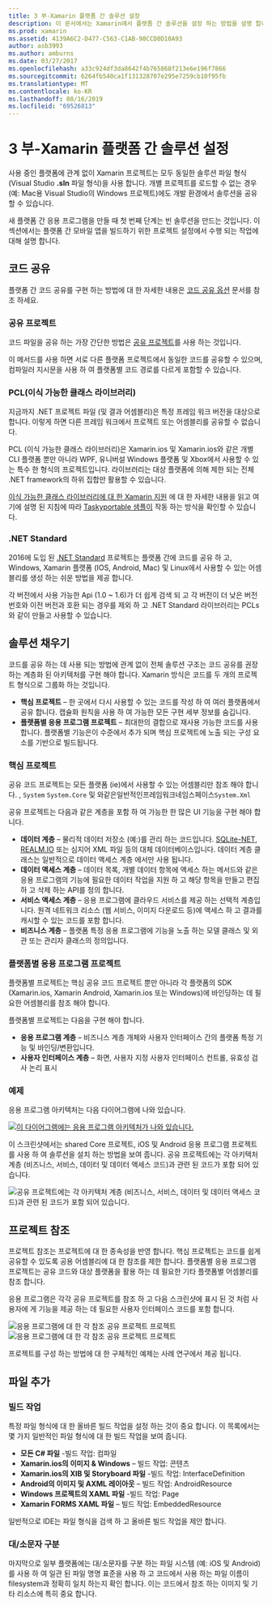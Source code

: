 ```yaml
---
title: 3 부-Xamarin 플랫폼 간 솔루션 설정
description: 이 문서에서는 Xamarin에서 플랫폼 간 솔루션을 설정 하는 방법을 설명 합니다. 공유 프로젝트 및 .NET Standard 같은 다양 한 코드 공유 전략에 대해 설명 합니다.
ms.prod: xamarin
ms.assetid: 4139A6C2-D477-C563-C1AB-98CCD0D10A93
author: asb3993
ms.author: amburns
ms.date: 03/27/2017
ms.openlocfilehash: a33c924df3da8642f4b765868f213e6e196f7866
ms.sourcegitcommit: 6264fb540ca1f131328707e295e7259cb10f95fb
ms.translationtype: MT
ms.contentlocale: ko-KR
ms.lasthandoff: 08/16/2019
ms.locfileid: "69526813"
---
```

# <a name="part-3---setting-up-a-xamarin-cross-platform-solution"></a>3 부-Xamarin 플랫폼 간 솔루션 설정

사용 중인 플랫폼에 관계 없이 Xamarin 프로젝트는 모두 동일한 솔루션 파일 형식 (Visual Studio **.sln** 파일 형식)을 사용 합니다. 개별 프로젝트를 로드할 수 없는 경우 (예: Mac용 Visual Studio의 Windows 프로젝트)에도 개발 환경에서 솔루션을 공유할 수 있습니다.



새 플랫폼 간 응용 프로그램을 만들 때 첫 번째 단계는 빈 솔루션을 만드는 것입니다. 이 섹션에서는 플랫폼 간 모바일 앱을 빌드하기 위한 프로젝트 설정에서 수행 되는 작업에 대해 설명 합니다.

 <a name="Sharing_Code" />


## <a name="sharing-code"></a>코드 공유

플랫폼 간 코드 공유를 구현 하는 방법에 대 한 자세한 내용은 [코드 공유 옵션](~/cross-platform/app-fundamentals/code-sharing.md) 문서를 참조 하세요.

 <a name="Shared_Asset_Projects" />


### <a name="shared-projects"></a>공유 프로젝트

코드 파일을 공유 하는 가장 간단한 방법은 [공유 프로젝트](~/cross-platform/app-fundamentals/shared-projects.md)를 사용 하는 것입니다.

이 메서드를 사용 하면 서로 다른 플랫폼 프로젝트에서 동일한 코드를 공유할 수 있으며, 컴파일러 지시문을 사용 하 여 플랫폼별 코드 경로를 다르게 포함할 수 있습니다.

 <a name="Portable_Class_Libraries" />


### <a name="portable-class-libraries-pcl"></a>PCL(이식 가능한 클래스 라이브러리)

지금까지 .NET 프로젝트 파일 (및 결과 어셈블리)은 특정 프레임 워크 버전을 대상으로 합니다. 이렇게 하면 다른 프레임 워크에서 프로젝트 또는 어셈블리를 공유할 수 없습니다.

PCL (이식 가능한 클래스 라이브러리)은 Xamarin.ios 및 Xamarin.ios와 같은 개별 CLI 플랫폼 뿐만 아니라 WPF, 유니버설 Windows 플랫폼 및 Xbox에서 사용할 수 있는 특수 한 형식의 프로젝트입니다. 라이브러리는 대상 플랫폼에 의해 제한 되는 전체 .NET framework의 하위 집합만 활용할 수 있습니다.

[이식 가능한 클래스 라이브러리에 대 한 Xamarin 지원](~/cross-platform/app-fundamentals/pcl.md) 에 대 한 자세한 내용을 읽고 여기에 설명 된 지침에 따라 [Taskyportable 샘플이](https://github.com/xamarin/mobile-samples/tree/master/TaskyPortable) 작동 하는 방식을 확인할 수 있습니다.


### <a name="net-standard"></a>.NET Standard

2016에 도입 된 [.NET Standard](~/cross-platform/app-fundamentals/net-standard.md) 프로젝트는 플랫폼 간에 코드를 공유 하 고, Windows, Xamarin 플랫폼 (IOS, Android, Mac) 및 Linux에서 사용할 수 있는 어셈블리를 생성 하는 쉬운 방법을 제공 합니다.

각 버전에서 사용 가능한 Api (1.0 ~ 1.6)가 더 쉽게 검색 되 고 각 버전이 더 낮은 버전 번호와 이전 버전과 호환 되는 경우를 제외 하 고 .NET Standard 라이브러리는 PCLs와 같이 만들고 사용할 수 있습니다.



 <a name="Populating_the_Solution" />


## <a name="populating-the-solution"></a>솔루션 채우기

코드를 공유 하는 데 사용 되는 방법에 관계 없이 전체 솔루션 구조는 코드 공유를 권장 하는 계층화 된 아키텍처를 구현 해야 합니다.
Xamarin 방식은 코드를 두 개의 프로젝트 형식으로 그룹화 하는 것입니다.

- **핵심 프로젝트** – 한 곳에서 다시 사용할 수 있는 코드를 작성 하 여 여러 플랫폼에서 공유 합니다. 캡슐화 원칙을 사용 하 여 가능한 모든 구현 세부 정보를 숨깁니다.
- **플랫폼별 응용 프로그램 프로젝트** – 최대한의 결합으로 재사용 가능한 코드를 사용 합니다. 플랫폼별 기능은이 수준에서 추가 되며 핵심 프로젝트에 노출 되는 구성 요소를 기반으로 빌드됩니다.


 <a name="Core_Project" />


### <a name="core-project"></a>핵심 프로젝트

공유 코드 프로젝트는 모든 플랫폼 (ie)에서 사용할 수 있는 어셈블리만 참조 해야 합니다. , `System` `System.Core` 및 와같은일반적인프레임워크네임스페이스`System.Xml`

공유 프로젝트는 다음과 같은 계층을 포함 하 여 가능한 한 많은 UI 기능을 구현 해야 합니다.

- **데이터 계층** – 물리적 데이터 저장소 (예:)를 관리 하는 코드입니다.  [SQLite-NET](https://github.com/praeclarum/sqlite-net), [REALM.IO](https://realm.io/products/realm-mobile-database/) 또는 심지어 XML 파일 등의 대체 데이터베이스입니다. 데이터 계층 클래스는 일반적으로 데이터 액세스 계층 에서만 사용 됩니다.
- **데이터 액세스 계층** – 데이터 목록, 개별 데이터 항목에 액세스 하는 메서드와 같은 응용 프로그램의 기능에 필요한 데이터 작업을 지원 하 고 해당 항목을 만들고 편집 하 고 삭제 하는 API를 정의 합니다.
- **서비스 액세스 계층** – 응용 프로그램에 클라우드 서비스를 제공 하는 선택적 계층입니다. 원격 네트워크 리소스 (웹 서비스, 이미지 다운로드 등)에 액세스 하 고 결과를 캐시할 수 있는 코드를 포함 합니다.
- **비즈니스 계층** – 플랫폼 특정 응용 프로그램에 기능을 노출 하는 모델 클래스 및 외관 또는 관리자 클래스의 정의입니다.


 <a name="Platform-Specific_Application_Projects" />


### <a name="platform-specific-application-projects"></a>플랫폼별 응용 프로그램 프로젝트

플랫폼별 프로젝트는 핵심 공유 코드 프로젝트 뿐만 아니라 각 플랫폼의 SDK (Xamarin.ios, Xamarin Android, Xamarin.ios 또는 Windows)에 바인딩하는 데 필요한 어셈블리를 참조 해야 합니다.

플랫폼별 프로젝트는 다음을 구현 해야 합니다.

- **응용 프로그램 계층** – 비즈니스 계층 개체와 사용자 인터페이스 간의 플랫폼 특정 기능 및 바인딩/변환입니다.
- **사용자 인터페이스 계층** – 화면, 사용자 지정 사용자 인터페이스 컨트롤, 유효성 검사 논리 표시


<a name="Example" />


### <a name="example"></a>예제

응용 프로그램 아키텍처는 다음 다이어그램에 나와 있습니다.

 [![](setting-up-a-xamarin-cross-platform-solution-images/conceptualarchitecture.png "이 다이어그램에는 응용 프로그램 아키텍처가 나와 있습니다.")](setting-up-a-xamarin-cross-platform-solution-images/conceptualarchitecture.png#lightbox)

이 스크린샷에서는 shared Core 프로젝트, iOS 및 Android 응용 프로그램 프로젝트를 사용 하 여 솔루션을 설치 하는 방법을 보여 줍니다. 공유 프로젝트에는 각 아키텍처 계층 (비즈니스, 서비스, 데이터 및 데이터 액세스 코드)과 관련 된 코드가 포함 되어 있습니다.

 ![](setting-up-a-xamarin-cross-platform-solution-images/core-solution-example.png "공유 프로젝트에는 각 아키텍처 계층 (비즈니스, 서비스, 데이터 및 데이터 액세스 코드)과 관련 된 코드가 포함 되어 있습니다.")


 <a name="Project_References" />


## <a name="project-references"></a>프로젝트 참조

프로젝트 참조는 프로젝트에 대 한 종속성을 반영 합니다. 핵심 프로젝트는 코드를 쉽게 공유할 수 있도록 공용 어셈블리에 대 한 참조를 제한 합니다.
플랫폼별 응용 프로그램 프로젝트는 공유 코드와 대상 플랫폼을 활용 하는 데 필요한 기타 플랫폼별 어셈블리를 참조 합니다.

응용 프로그램은 각각 공유 프로젝트를 참조 하 고 다음 스크린샷에 표시 된 것 처럼 사용자에 게 기능을 제공 하는 데 필요한 사용자 인터페이스 코드를 포함 합니다.

![](setting-up-a-xamarin-cross-platform-solution-images/solution-android.png "응용 프로그램에 대 한 각 참조 공유 프로젝트 프로젝트") ![](setting-up-a-xamarin-cross-platform-solution-images/solution-ios.png "응용 프로그램에 대 한 각 참조 공유 프로젝트 프로젝트")


프로젝트를 구성 하는 방법에 대 한 구체적인 예제는 사례 연구에서 제공 됩니다.

 <a name="Adding_Files" />


## <a name="adding-files"></a>파일 추가

 <a name="Build_Action" />


### <a name="build-action"></a>빌드 작업

특정 파일 형식에 대 한 올바른 빌드 작업을 설정 하는 것이 중요 합니다. 이 목록에서는 몇 가지 일반적인 파일 형식에 대 한 빌드 작업을 보여 줍니다.

- **모든 C# 파일** -빌드 작업: 컴파일
- **Xamarin.ios의 이미지 & Windows** – 빌드 작업: 콘텐츠
- **Xamarin.ios의 XIB 및 Storyboard 파일** -빌드 작업: InterfaceDefinition
- **Android의 이미지 및 AXML 레이아웃** – 빌드 작업: AndroidResource
- **Windows 프로젝트의 XAML 파일** -빌드 작업: Page
- **Xamarin FORMS XAML 파일** – 빌드 작업: EmbeddedResource


일반적으로 IDE는 파일 형식을 검색 하 고 올바른 빌드 작업을 제안 합니다.

 <a name="Case_Sensitivity" />


### <a name="case-sensitivity"></a>대/소문자 구분

마지막으로 일부 플랫폼에는 대/소문자를 구분 하는 파일 시스템 (예:
iOS 및 Android)를 사용 하 여 일관 된 파일 명명 표준을 사용 하 고 코드에서 사용 하는 파일 이름이 filesystem과 정확히 일치 하는지 확인 합니다. 이는 코드에서 참조 하는 이미지 및 기타 리소스에 특히 중요 합니다.
